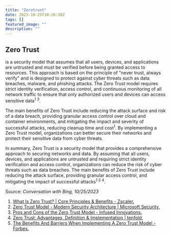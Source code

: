 ```yaml
---
title: "Zerotrust"
date: 2023-10-25T10:26:38Z
tags: []
featured_image: ""
description: ""
---
```



## Zero Trust

is a security model that assumes that all users, devices, and applications are untrusted and must be verified before being granted access to resources. This approach is based on the principle of "never trust, always verify" and is designed to protect against cyber threats such as data breaches, malware, and phishing attacks. The Zero Trust model requires strict identity verification, access control, and continuous monitoring of all network traffic to ensure that only authorized users and devices can access sensitive data<sup>1 3</sup>.


The main benefits of Zero Trust include reducing the attack surface and risk of a data breach, providing granular access control over cloud and container environments, and mitigating the impact and severity of successful attacks, reducing cleanup time and cost<sup>1</sup>. By implementing a Zero Trust model, organizations can better secure their networks and protect their sensitive data from cyber threats.


In summary, Zero Trust is a security model that provides a comprehensive approach to securing networks and data. By assuming that all users, devices, and applications are untrusted and requiring strict identity verification and access control, organizations can reduce the risk of cyber threats such as data breaches. The main benefits of Zero Trust include reducing the attack surface, providing granular access control, and mitigating the impact of successful attacks<sup>1 2 4</sup>.



Source: *Conversation with Bing, 10/25/2023*
1. [What Is Zero Trust? | Core Principles & Benefits - Zscaler.](https://www.zscaler.com/resources/security-terms-glossary/what-is-zero-trust)
2. [Zero Trust Model - Modern Security Architecture | Microsoft Security.](https://www.microsoft.com/en-us/security/business/zero-trust)
3. [Pros and Cons of the Zero Trust Model - Infused Innovations.](https://www.infusedinnovations.com/blog/secure-intelligent-workplace/pros-and-cons-of-the-zero-trust-model)
4. [Zero Trust: Advantages, Definition & Implementation | tenfold.](https://www.tenfold-security.com/en/zero-trust-architecture-guide/)
5. [The Benefits And Barriers When Implementing A Zero Trust Model - Forbes.](https://www.forbes.com/sites/forbestechcouncil/2020/06/10/the-benefits-and-barriers-when-implementing-a-zero-trust-model/)